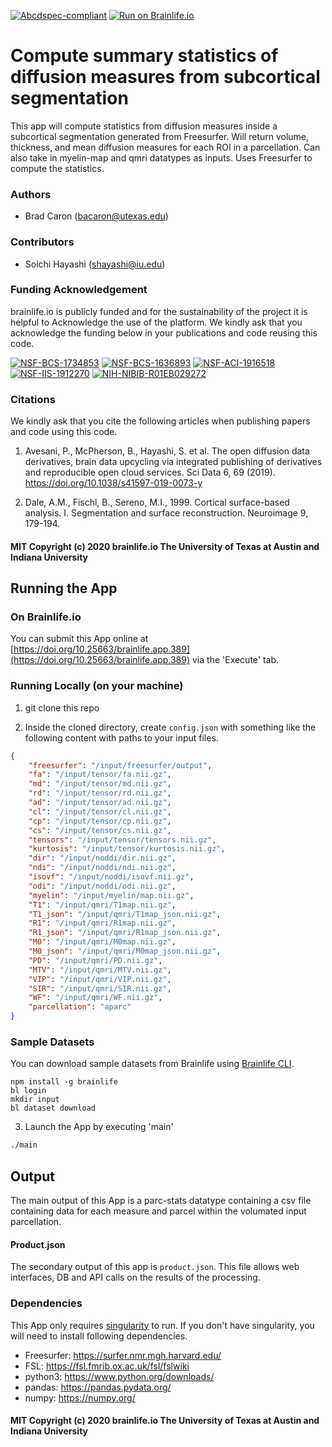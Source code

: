 [![Abcdspec-compliant](https://img.shields.io/badge/ABCD_Spec-v1.1-green.svg)](https://github.com/brain-life/abcd-spec)
[![Run on Brainlife.io](https://img.shields.io/badge/Brainlife-brainlife.app.389-blue.svg)](https://doi.org/10.25663/brainlife.app.389)

# Compute summary statistics of diffusion measures from subcortical segmentation

This app will compute statistics from diffusion measures inside a subcortical segmentation generated from Freesurfer. Will return volume, thickness, and mean diffusion measures for each ROI in a parcellation. Can also take in myelin-map and qmri datatypes as inputs. Uses Freesurfer to compute the statistics.

### Authors

- Brad Caron (bacaron@utexas.edu)

### Contributors

- Soichi Hayashi (shayashi@iu.edu)

### Funding Acknowledgement

brainlife.io is publicly funded and for the sustainability of the project it is helpful to Acknowledge the use of the platform. We kindly ask that you acknowledge the funding below in your publications and code reusing this code.

[![NSF-BCS-1734853](https://img.shields.io/badge/NSF_BCS-1734853-blue.svg)](https://nsf.gov/awardsearch/showAward?AWD_ID=1734853)
[![NSF-BCS-1636893](https://img.shields.io/badge/NSF_BCS-1636893-blue.svg)](https://nsf.gov/awardsearch/showAward?AWD_ID=1636893)
[![NSF-ACI-1916518](https://img.shields.io/badge/NSF_ACI-1916518-blue.svg)](https://nsf.gov/awardsearch/showAward?AWD_ID=1916518)
[![NSF-IIS-1912270](https://img.shields.io/badge/NSF_IIS-1912270-blue.svg)](https://nsf.gov/awardsearch/showAward?AWD_ID=1912270)
[![NIH-NIBIB-R01EB029272](https://img.shields.io/badge/NIH_NIBIB-R01EB029272-green.svg)](https://grantome.com/grant/NIH/R01-EB029272-01)

### Citations

We kindly ask that you cite the following articles when publishing papers and code using this code.

1. Avesani, P., McPherson, B., Hayashi, S. et al. The open diffusion data derivatives, brain data upcycling via integrated publishing of derivatives and reproducible open cloud services. Sci Data 6, 69 (2019). https://doi.org/10.1038/s41597-019-0073-y

2. Dale, A.M., Fischl, B., Sereno, M.I., 1999. Cortical surface-based analysis. I. Segmentation and surface reconstruction. Neuroimage 9, 179-194.

#### MIT Copyright (c) 2020 brainlife.io The University of Texas at Austin and Indiana University

## Running the App

### On Brainlife.io

You can submit this App online at [https://doi.org/10.25663/brainlife.app.389](https://doi.org/10.25663/brainlife.app.389) via the 'Execute' tab.

### Running Locally (on your machine)

1. git clone this repo

2. Inside the cloned directory, create `config.json` with something like the following content with paths to your input files.

```json
{
    "freesurfer": "/input/freesurfer/output",
    "fa": "/input/tensor/fa.nii.gz",
    "md": "/input/tensor/md.nii.gz",
    "rd": "/input/tensor/rd.nii.gz",
    "ad": "/input/tensor/ad.nii.gz",
    "cl": "/input/tensor/cl.nii.gz",
    "cp": "/input/tensor/cp.nii.gz",
    "cs": "/input/tensor/cs.nii.gz",
    "tensors": "/input/tensor/tensors.nii.gz",
    "kurtosis": "/input/tensor/kurtosis.nii.gz",
    "dir": "/input/noddi/dir.nii.gz",
    "ndi": "/input/noddi/ndi.nii.gz",
    "isovf": "/input/noddi/isovf.nii.gz",
    "odi": "/input/noddi/odi.nii.gz",
    "myelin": "/input/myelin/map.nii.gz",
    "T1": "/input/qmri/T1map.nii.gz",
    "T1_json": "/input/qmri/T1map_json.nii.gz",
    "R1": "/input/qmri/R1map.nii.gz",
    "R1_json": "/input/qmri/R1map_json.nii.gz",
    "M0": "/input/qmri/M0map.nii.gz",
    "M0_json": "/input/qmri/M0map_json.nii.gz",
    "PD": "/input/qmri/PD.nii.gz",
    "MTV": "/input/qmri/MTV.nii.gz",
    "VIP": "/input/qmri/VIP.nii.gz",
    "SIR": "/input/qmri/SIR.nii.gz",
    "WF": "/input/qmri/WF.nii.gz",
    "parcellation": "aparc"
}
```

### Sample Datasets

You can download sample datasets from Brainlife using [Brainlife CLI](https://github.com/brain-life/cli).

```
npm install -g brainlife
bl login
mkdir input
bl dataset download
```

3. Launch the App by executing 'main'

```bash
./main
```

## Output

The main output of this App is a parc-stats datatype containing a csv file containing data for each measure and parcel within the volumated input parcellation.

#### Product.json

The secondary output of this app is `product.json`. This file allows web interfaces, DB and API calls on the results of the processing.

### Dependencies

This App only requires [singularity](https://www.sylabs.io/singularity/) to run. If you don't have singularity, you will need to install following dependencies.   

- Freesurfer: https://surfer.nmr.mgh.harvard.edu/
- FSL: https://fsl.fmrib.ox.ac.uk/fsl/fslwiki
- python3: https://www.python.org/downloads/
- pandas: https://pandas.pydata.org/
- numpy: https://numpy.org/

#### MIT Copyright (c) 2020 brainlife.io The University of Texas at Austin and Indiana University
